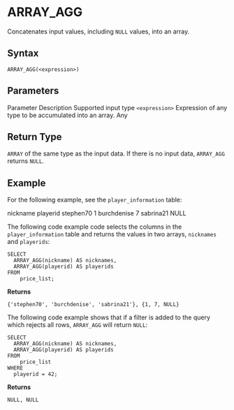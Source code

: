 # [](#array_agg)ARRAY\_AGG

Concatenates input values, including `NULL` values, into an array.

## [](#syntax)Syntax

```
ARRAY_AGG(<expression>)
```

## [](#parameters)Parameters

Parameter Description Supported input type `<expression>` Expression of any type to be accumulated into an array. Any

## [](#return-type)Return Type

`ARRAY` of the same type as the input data. If there is no input data, `ARRAY_AGG` returns `NULL`.

## [](#example)Example

For the following example, see the `player_information` table:

nickname playerid stephen70 1 burchdenise 7 sabrina21 NULL

The following code example code selects the columns in the `player_information` table and returns the values in two arrays, `nicknames` and `playerids`:

```
SELECT
  ARRAY_AGG(nickname) AS nicknames,
  ARRAY_AGG(playerid) AS playerids
FROM
	price_list;
```

**Returns**

`{'stephen70', 'burchdenise', 'sabrina21'}, {1, 7, NULL}`

The following code example shows that if a filter is added to the query which rejects all rows, `ARRAY_AGG` will return `NULL`:

```
SELECT
  ARRAY_AGG(nickname) AS nicknames,
  ARRAY_AGG(playerid) AS playerids
FROM
	price_list
WHERE
  playerid = 42;
```

**Returns**

`NULL, NULL`